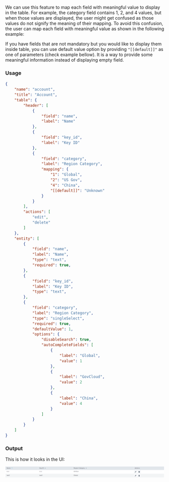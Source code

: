 We can use this feature to map each field with meaningful value to display in the table. For example, the category field contains 1, 2, and 4 values, but when those values are displayed, the user might get confused as those values do not signify the meaning of their mapping. To avoid this confusion, the user can map each field with meaningful value as shown in the following example:

If you have fields that are not mandatory but you would like to display them inside table, you can use default value option by providing ```"[[default]]"``` as one of parameters (check example bellow). It is a way to provide some meaningful information instead of displaying empty field.

### Usage

```json
{
    "name": "account",
    "title": "Account",
    "table": {
        "header": [
            {
                "field": "name",
                "label": "Name"
            },
            {
                "field": "key_id",
                "label": "Key ID"
            },
            {
                "field": "category",
                "label": "Region Category",
                "mapping": {
                    "1": "Global",
                    "2": "US Gov",
                    "4": "China",
                    "[[default]]": "Unknown"
                }
            }
        ],
        "actions": [
            "edit",
            "delete"
        ]
    },
    "entity": [
        {
            "field": "name",
            "label": "Name",
            "type": "text",
            "required": true,
        },
        {
            "field": "key_id",
            "label": "Key ID",
            "type": "text",
        },
        {
            "field": "category",
            "label": "Region Category",
            "type": "singleSelect",
            "required": true,
            "defaultValue": 1,
            "options": {
                "disableSearch": true,
                "autoCompleteFields": [
                    {
                        "label": "Global",
                        "value": 1
                    },
                    {
                        "label": "GovCloud",
                        "value": 2
                    },
                    {
                        "label": "China",
                        "value": 4
                    }
                ]
            }
        }
    ]
}
```

### Output

This is how it looks in the UI:

![image](../images/advanced/custom_mapping_output.png)
